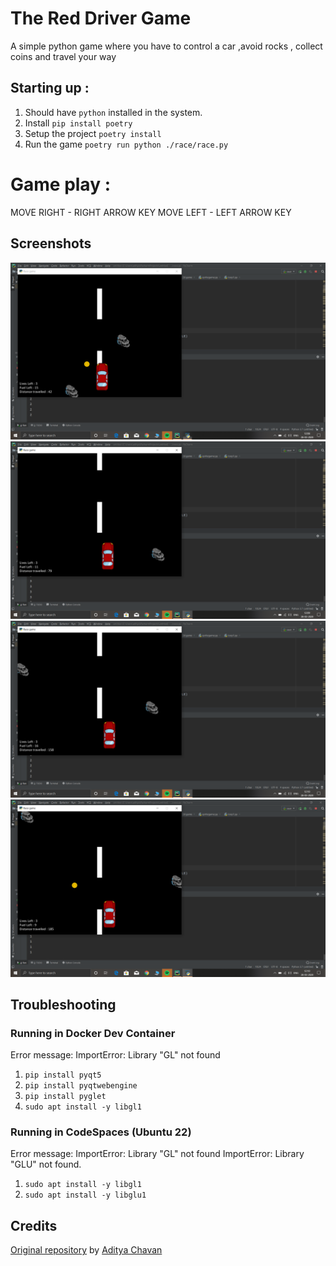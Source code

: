 # The Red Driver Game
A simple python game where you have to control a car ,avoid rocks , collect coins and travel your way

## Starting up :

 1. Should have `python` installed in the system.
 2. Install `pip install poetry`
 3. Setup the project `poetry install`
 4. Run the game `poetry run python ./race/race.py`


# Game play :
 
 MOVE RIGHT - RIGHT ARROW KEY
 MOVE LEFT  - LEFT ARROW KEY

## Screenshots 
!["Screen1"](images/ss1.png "Screen1")
!["Screen2"](images/ss2.png "Screen2")
!["Screen3"](images/ss3.png "Screen3")
!["Screen4"](images/ss4.png "Screen4")

## Troubleshooting

### Running in Docker Dev Container

Error message: 
    ImportError: Library "GL" not found

1. `pip install pyqt5`
2. `pip install pyqtwebengine`
3. `pip install pyglet`
4. `sudo apt install -y libgl1`

### Running in CodeSpaces (Ubuntu 22)

Error message: 
    ImportError: Library "GL" not found
    ImportError: Library "GLU" not found.

1. `sudo apt install -y libgl1`
2. `sudo apt install -y libglu1`

## Credits
[Original repository](https://github.com/git-aditya-star/python-game-The-red-driver) by [Aditya Chavan](https://github.com/git-aditya-star)